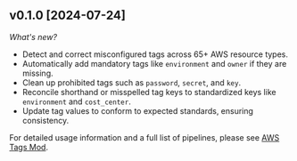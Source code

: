 ## v0.1.0 [2024-07-24]

_What's new?_

- Detect and correct misconfigured tags across 65+ AWS resource types.
- Automatically add mandatory tags like `environment` and `owner` if they are missing.
- Clean up prohibited tags such as `password`, `secret`, and `key`.
- Reconcile shorthand or misspelled tag keys to standardized keys like `environment` and `cost_center`.
- Update tag values to conform to expected standards, ensuring consistency.

For detailed usage information and a full list of pipelines, please see [AWS Tags Mod](https://hub.flowpipe.io/mods/turbot/aws_tags).
